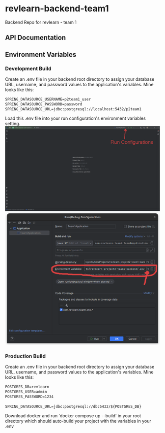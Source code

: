 # revlearn-backend-team1

Backend Repo for revlearn - team 1

## API Documentation

## Environment Variables

### Development Build

Create an .env file in your backend root directory to assign your database URL, username, and password values to the
application's variables. Mine looks like this:

```
SPRING_DATASOURCE_USERNAME=p2team1_user
SPRING_DATASOURCE_PASSWORD=password
SPRING_DATASOURCE_URL=jdbc:postgresql://localhost:5432/p2team1
```

Load this .env file into your run configuration's environment variables setting.
![Run Configurations Location](./docs/images/IntelliJIDEAnnotated.png)
![Environment Variables setting](./docs/images/RunConfigsAnnotated.png)

### Production Build

Create an .env file in your backend root directory to assign your database URL, username, and password values to the
application's variables. Mine looks like this:

```
POSTGRES_DB=revlearn
POSTGRES_USER=admin
POSTGRES_PASSWORD=1234

SPRING_DATASOURCE_URL=jdbc:postgresql://db:5432/${POSTGRES_DB}
```   

Download docker and run 'docker compose up --build' in your root directory which should auto-build your project with the
variables in your .env    
